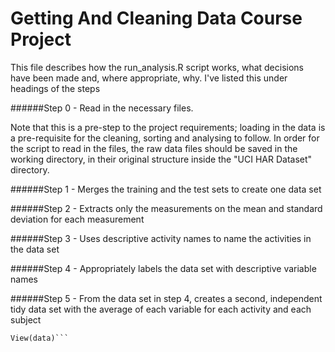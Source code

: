 # Getting And Cleaning Data Course Project

This file describes how the run_analysis.R script works, what decisions have been made and, where appropriate, why. I've listed this under headings of the steps

######Step 0 - Read in the necessary files.

Note that this is a pre-step to the project requirements; loading in the data is a pre-requisite for the cleaning, sorting and analysing to follow. In order for the script to read in the files, the raw data files should be saved in the working directory, in their original structure inside the "UCI HAR Dataset" directory.

######Step 1 - Merges the training and the test sets to create one data set

######Step 2 - Extracts only the measurements on the mean and standard deviation for each measurement

######Step 3 - Uses descriptive activity names to name the activities in the data set

######Step 4 - Appropriately labels the data set with descriptive variable names

######Step 5 - From the data set in step 4, creates a second, independent tidy data set with the average of each variable for each activity and each subject

```data <- read.table("./tidyData.txt", header = TRUE)
View(data)```
